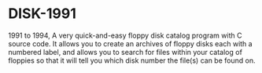 # DISK-1991
1991 to 1994, A very quick-and-easy floppy disk catalog program with C source code. It allows you to create an archives of floppy disks each with a numbered label, and allows you to search for files within your catalog of floppies so that it will tell you which disk number the file(s) can be found on.
